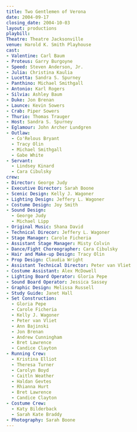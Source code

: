 ```yaml
---
title: Two Gentlemen of Verona
date: 2004-09-17
closing_date: 2004-10-03
layout: productions
playbill:
Theatre: Theatre Jacksonville
venue: Harold K. Smith Playhouse
cast:
- Valentine: Carl Baum
- Proteus: Garry Burgoyne
- Speed: Steven Anderson, Jr.
- Julia: Christina Kaulia
- Lucetta: Sandra S. Spurney
- Panthino: Michael Smithgall
- Antonio: Karl Rogers
- Silvia: Ashley Baum
- Duke: Jon Brenan
- Launce: Kevin Sowers
- Crab: Piper Sowers
- Thurio: Thomas Trauger
- Host: Sandra S. Spurney
- Eglamour: John Archer Lundgren
- Outlaw:
  - Co'Relous Bryant
  - Tracy Olin
  - Michael Smithgall
  - Gabe White
- Servant:
  - Lindsey Kinard
  - Cara Cibulsky
crew:
- Director: George Judy
- Executive Director: Sarah Boone
- Scenic Design: Kelly J. Wagoner
- Lighting Design: Jeffery L. Wagoner
- Costume Design: Joy Smith
- Sound Design:
  - George Judy
  - Michael Lipp
- Original Music: Shana David
- Technical Direcor: Jeffery L. Wagoner
- Stage Manager: Carole Ficheria
- Assistant Stage Manager: Misty Colvin
- Dance/Fight Choreographer: Cara Cibulsky
- Hair and Make-up Design: Tracy Olin
- Prop Design: Claudia Wright
- Assistant Technical Director: Peter van Vliet
- Costume Assistant: Alex McDowell
- Lighting Board Operator: Gloria Pepe
- Sound Board Operator: Jessica Sassey
- Graphic Design: Melissa Russell
- Study Guide: Janet Hall
- Set Construction:
  - Gloria Pepe
  - Carole Ficheria
  - Kelly J. Wagoner
  - Peter van Vliet
  - Ann Bajinski
  - Jon Brenan
  - Andrew Cunningham
  - Bret Lawrence
  - Candice Clayton
- Running Crew:
  - Kristina Elliot
  - Theresa Turner
  - Carolyn Boyd
  - Caitln Weather
  - Haldan Gevtes
  - Rhianna Hurt
  - Bret Lawrence
  - Candice Clayton
- Costume Crew:
  - Katy Bilderback
  - Sarah Kate Braddy
- Photography: Sarah Boone
---
```

